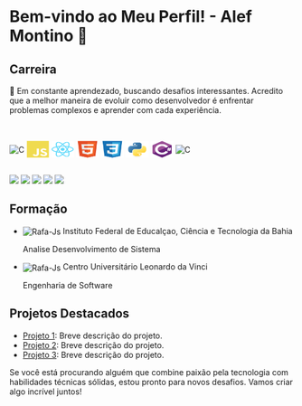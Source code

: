 # Bem-vindo ao Meu Perfil! - Alef Montino 👋

## Carreira
🌱 Em constante aprendezado, buscando desafios interessantes. Acredito que a melhor maneira de evoluir como desenvolvedor é enfrentar problemas complexos e aprender com cada experiência.
##
<div style="display: inline_block"><br>
  <img align="center" alt="C" height="30" width="40" src="https://cdn.jsdelivr.net/gh/devicons/devicon@latest/icons/java/java-original.svg" >
  <img align="center" alt="Js" height="30" width="40" src="https://raw.githubusercontent.com/devicons/devicon/master/icons/javascript/javascript-plain.svg">
  <img align="center" alt="React" height="30" width="40" src="https://raw.githubusercontent.com/devicons/devicon/master/icons/react/react-original.svg">
  <img align="center" alt="HTML" height="30" width="40" src="https://raw.githubusercontent.com/devicons/devicon/master/icons/html5/html5-original.svg">
  <img align="center" alt="CSS" height="30" width="40" src="https://raw.githubusercontent.com/devicons/devicon/master/icons/css3/css3-original.svg">
  <img align="center" alt="Python" height="30" width="40" src="https://raw.githubusercontent.com/devicons/devicon/master/icons/python/python-original.svg">
  <img align="center" alt="Csharp" height="30" width="40" src="https://raw.githubusercontent.com/devicons/devicon/master/icons/csharp/csharp-original.svg">
  <img align="center" alt="C" height="30" width="40" src="https://cdn.jsdelivr.net/gh/devicons/devicon@latest/icons/c/c-original.svg">
          
</div>
  
  ##
 
<div> 
  <a href="https://www.linkedin.com/in/alef-montino-1454842a7/" target="_blank"><img src="https://img.shields.io/badge/-LinkedIn-%230077B5?style=for-the-badge&logo=linkedin&logoColor=white" target="_blank"></a> 
  <a href="https://instagram.com/alefmontino" target="_blank"><img src="https://img.shields.io/badge/-Instagram-%23E4405F?style=for-the-badge&logo=instagram&logoColor=white" target="_blank"></a>
 	<a href="https://www.twitch.tv/MonchihaFW" target="_blank"><img src="https://img.shields.io/badge/Twitch-9146FF?style=for-the-badge&logo=twitch&logoColor=white" target="_blank"></a>
 <a href="https://discord.gg/fn7WprSFjz" target="_blank"><img src="https://img.shields.io/badge/Discord-7289DA?style=for-the-badge&logo=discord&logoColor=white" target="_blank"></a> 
  <a href = "mailto:alefmontino.p@gmail.com"><img src="https://img.shields.io/badge/-Gmail-%23333?style=for-the-badge&logo=gmail&logoColor=white" target="_blank"></a>
  
</div>

## Formação
- <img align="center" alt="Rafa-Js" height="30" width="30" src="https://upload.wikimedia.org/wikipedia/commons/thumb/1/15/Logotipo_IFET.svg/500px-Logotipo_IFET.svg.png">    Instituto Federal de Educalçao, Ciência e Tecnologia da Bahia

  Analise Desenvolvimento de Sistema


  
- <img align="center" alt="Rafa-Js" height="30" width="30" src="https://media.discordapp.net/attachments/828822572678119464/1196810892130668605/Logo-Uniasselvi-1.png?ex=65b8fc00&is=65a68700&hm=59943118812818f68a18d027e4daa5d34d04098da7098d9447a6f6ac506e4118&=&format=webp&quality=lossless&width=418&height=418](https://play-lh.googleusercontent.com/lxAibpROnBYS8UdEsiWmEVtBH798TbS3KyKev7KMgdM1YaV349DtjP2L2ckqw3-sPE8=w240-h480-rw)">   Centro Universitário Leonardo da Vinci

  Engenharia de Software

## Projetos Destacados
- [Projeto 1](link_para_projeto_1): Breve descrição do projeto.
- [Projeto 2](link_para_projeto_2): Breve descrição do projeto.
- [Projeto 3](link_para_projeto_3): Breve descrição do projeto.

Se você está procurando alguém que combine paixão pela tecnologia com habilidades técnicas sólidas, estou pronto para novos desafios. Vamos criar algo incrível juntos!
